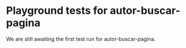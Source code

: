 # Playground tests for autor-buscar-pagina
We are still awaiting the first test run for autor-buscar-pagina.
